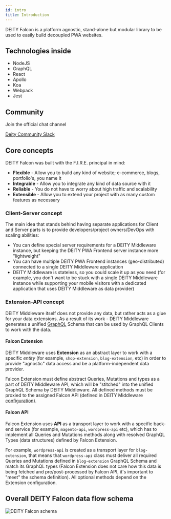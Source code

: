 ```yaml
---
id: intro
title: Introduction
---
```


DEITY Falcon is a platform agnostic, stand-alone but modular library to be used to easily build decoupled PWA websites.

## Technologies inside

- NodeJS
- GraphQL
- React
- Apollo
- Koa
- Webpack
- Jest

## Community

Join the official chat channel

[Deity Community Slack](http://slack.deity.io)

## Core concepts

DEITY Falcon was built with the F.I.R.E. principal in mind:

- **Flexible** - Allow you to build any kind of website; e-commerce, blogs, portfolio's, you name it
- **Integrable** - Allow you to integrate any kind of data source with it
- **Reliable** - You do not have to worry about high traffic and scalability
- **Extensible** - Allow you to extend your project with as many custom features as necessary

### Client-Server concept

The main idea that stands behind having separate applications for Client and Server parts
is to provide developers/project owners/DevOps with scaling abilities:

- You can define special server requirements for a DEITY Middleware instance, but keeping the DEITY PWA Frontend
server instance more "lightweight"
- You can have multiple DEITY PWA Frontend instances (geo-distributed) connected to a single DEITY Middleware application
- DEITY Middleware is stateless, so you could scale it up as you need (for example, you don't want to be stuck
with a single DEITY Middleware instance while supporting your mobile visitors with a dedicated application
that uses DEITY Middleware as data provider)

### Extension-API concept

DEITY Middleware itself does not provide any data, but rather acts as a glue for your data extensions.
As a result of its work - DEITY Middleware generates a unified [GraphQL](https://graphql.org/) Schema
that can be used by GraphQL Clients to work with the data.

#### Falcon Extension

DEITY Middleware uses **Extension** as an abstract layer to work with a specific *entity* (for example,
`shop-extension`, `blog-extension`, etc) in order to provide "agnostic" data access and be a
platform-independent data provider.

Falcon Extension must define abstract Queries, Mutations and types as a part of DEITY Middleware API, which
will be "stitched" into the unified GraphQL Schema by DEITY Middleware. All defined methods must be proxied
to the assigned Falcon API (defined in DEITY Middleware [configuration](../falcon-server/basics#extensions-configuration)).

#### Falcon API

Falcon Extension uses **API** as a transport layer to work with a specific back-end service (for example,
`magento-api`, `wordpress-api` etc), which has to implement all Queries and Mutations methods along with
resolved GraphQL Types (data structures) defined by Falcon Extension.

For example, `wordpress-api` is created as a transport layer for `blog-extension`, that means that `wordpress-api`
class must deliver all required Queries and Mutations defined in `blog-extension` GraphQL Schema and match
its GraphQL types (Falcon Extension does not care how this data is being fetched and pre/post-processed by
Falcon API, it's important to "meet" the schema definition). All optional methods depend on the Extension configuration.

## Overall DEITY Falcon data flow schema

![DEITY Falcon schema](/img/opensource/falcon-schema.png)
